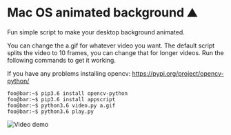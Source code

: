 # Mac OS animated background ⛰
Fun simple script to make your desktop background animated.

You can change the a.gif for whatever video you want.
The default script splits the video to 10 frames, you can change that for longer videos.
Run the following commands to get it working.

If you have any problems installing opencv:
https://pypi.org/project/opencv-python/

```console
foo@bar:~$ pip3.6 install opencv-python
foo@bar:~$ pip3.6 install appscript
foo@bar:~$ python3.6 video.py a.gif
foo@bar:~$ python3.6 play.py
```

![Video demo](https://github.com/genericalexacc/Mac-OS-animated-background/blob/master/docs/video.gif)
